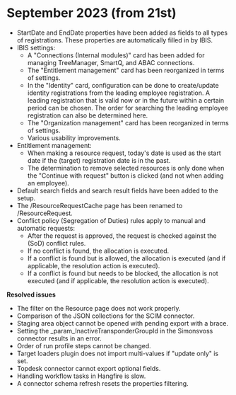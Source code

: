 # September 2023 (from 21st)

- StartDate and EndDate properties have been added as fields to all types of registrations. These properties are automatically filled in by IBIS.
- IBIS settings:
  - A "Connections (Internal modules)" card has been added for managing TreeManager, SmartQ, and ABAC connections.
  - The "Entitlement management" card has been reorganized in terms of settings.
  - In the "Identity" card, configuration can be done to create/update identity registrations from the leading employee registration. A leading registration that is valid now or in the future within a certain period can be chosen. The order for searching the leading employee registration can also be determined here.
  - The "Organization management" card has been reorganized in terms of settings.
  - Various usability improvements.
- Entitlement management:
  - When making a resource request, today's date is used as the start date if the (target) registration date is in the past.
  - The determination to remove selected resources is only done when the "Continue with request" button is clicked (and not when adding an employee).
- Default search fields and search result fields have been added to the setup.
- The /ResourceRequestCache page has been renamed to /ResourceRequest.
- Conflict policy (Segregation of Duties) rules apply to manual and automatic requests:
  - After the request is approved, the request is checked against the (SoD) conflict rules.
  - If no conflict is found, the allocation is executed.
  - If a conflict is found but is allowed, the allocation is executed (and if applicable, the resolution action is executed).
  - If a conflict is found but needs to be blocked, the allocation is not executed (and if applicable, the resolution action is executed).

 **Resolved issues**
 
  - The filter on the Resource page does not work properly.
  - Comparison of the JSON collections for the SCIM connector.
  - Staging area object cannot be opened with pending export with a brace.
  - Setting the _param_InactiveTransponderGroupId in the Simonsvoss connector results in an error.
  - Order of run profile steps cannot be changed.
  - Target loaders plugin does not import multi-values if "update only" is set.
  - Topdesk connector cannot export optional fields.
  - Handling workflow tasks in Hangfire is slow.
  - A connector schema refresh resets the properties filtering.